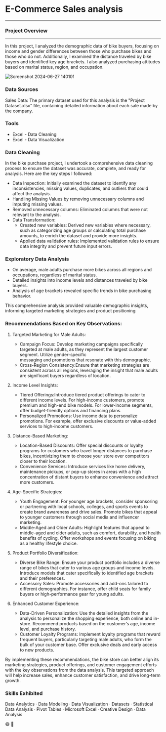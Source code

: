 # **E-Commerce Sales analysis**
---
### Project Overview
---

In this project, I analyzed the demographic data of bike buyers, focusing on income and gender differences between those who purchase bikes and those who do not. Additionally, I examined the distance traveled by bike buyers and identified key age brackets. I also analyzed purchasing attitudes based on marital status, region, and occupation. 


![Screenshot 2024-06-27 140101](https://github.com/JoyEssien/Bike-Buyers-Demographic-Analysis/assets/175028787/49443635-fd29-4125-a819-73783da92a3c)





### Data Sources

Sales Data: The primary dataset used for this analysis is the "Project Dataset.xlsx" file, containing detailed information about each sale made by the company.

### Tools

- Excel - Data Cleaning
- Excel - Data Visualization

### Data Cleaning

In the bike purchase project, I undertook a comprehensive data cleaning process to ensure the dataset was accurate, complete, and ready for analysis. Here are the key steps I followed:

- Data Inspection: Initially examined the dataset to identify any inconsistencies, missing values, duplicates, and outliers that could affect the analysis.
- Handling Missing Values by removing unnecessary columns and imputing missing values.
- Removed unnecessary columns: Eliminated columns that were not relevant to the analysis.
- Data Transformation:
  - Created new variables: Derived new variables where necessary, such as categorizing age groups or calculating total purchase amounts, to enrich the dataset and provide more insights.
  - Applied data validation rules: Implemented validation rules to ensure data integrity and prevent future input errors.

### Exploratory Data Analysis

- On average, male adults purchase more bikes across all regions and occupations, regardless of marital status.
- Detailed insights into income levels and distances traveled by bike buyers.
- Analysis of age brackets revealed specific trends in bike purchasing behavior.

This comprehensive analysis provided valuable demographic insights, informing targeted marketing strategies and product positioning

### Recommendations Based on Key Observations:

 1. Targeted Marketing for Male Adults:
      - Campaign Focus: Develop marketing campaigns specifically targeted at male adults, as they represent the largest customer segment. Utilize gender-specific   
        messaging and promotions that resonate with this demographic.
      - Cross-Region Consistency:Ensure that marketing strategies are consistent across all regions, leveraging the insight that male adults are significant buyers 
        regardless of location.

 2. Income Level Insights:
    - Tiered Offerings:Introduce tiered product offerings to cater to different income levels. For high-income customers, promote premium and high-end bike models. 
      For lower-income segments, offer budget-friendly options and financing plans.
    - Personalized Promotions: Use income data to personalize promotions. For example, offer exclusive discounts or value-added services to high-income customers.

 3. Distance-Based Marketing:
    - Location-Based Discounts: Offer special discounts or loyalty programs for customers who travel longer distances to purchase bikes, incentivizing them to 
      choose your store over competitors closer to their location.
    - Convenience Services: Introduce services like home delivery, maintenance pickups, or pop-up stores in areas with a high concentration of distant buyers to 
      enhance convenience and attract more customers.

 4. Age-Specific Strategies:
    - Youth Engagement: For younger age brackets, consider sponsoring or partnering with local schools, colleges, and sports events to create brand awareness and 
      drive sales. Promote bikes that appeal to younger customers through social media and influencer marketing.
    - Middle-Aged and Older Adults: Highlight features that appeal to middle-aged and older adults, such as comfort, durability, and health benefits of cycling. 
      Offer workshops and events focusing on biking as a healthy lifestyle choice.

 5. Product Portfolio Diversification:
    - Diverse Bike Range: Ensure your product portfolio includes a diverse range of bikes that cater to various age groups and income levels. Introduce models that 
      cater specifically to identified age brackets and their preferences.
    - Accessory Sales: Promote accessories and add-ons tailored to different demographics. For instance, offer child seats for family buyers or high-performance 
      gear for young adults.

 6. Enhanced Customer Experience:
    - Data-Driven Personalization: Use the detailed insights from the analysis to personalize the shopping experience, both online and in-store. Recommend products 
      based on the customer’s age, income level, and purchase history.
    - Customer Loyalty Programs: Implement loyalty programs that reward frequent buyers, particularly targeting male adults, who form the bulk of your customer 
      base. Offer exclusive deals and early access to new products.

  By implementing these recommendations, the bike store can better align its marketing strategies, product offerings, and customer engagement efforts with the key 
  observations from the data analysis. This targeted approach will help increase sales, enhance customer satisfaction, and drive long-term growth.

### Skills Exhibited

Data Analytics · Data Modeling · Data Visualization · Datasets · Statistical Data Analysis · Pivot Tables · Microsoft Excel · Creative Design · Data Analysis

😄
👏



